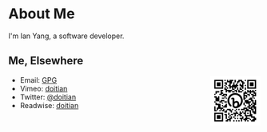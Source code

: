 # About Me

I'm Ian Yang, a software developer.

## Me, Elsewhere

<img align="right" width="100" height="100" src="ian-link-in-qrcode-bio.png">

- Email: [GPG](https://u.iany.me/gpg)
- Vimeo: [doitian][vimeo]
- Twitter: [@doitian][twitter]
- Readwise: [doitian][readwise]

[readwise]:	https://www.notion.so/doitian/Readwise-56c2132435bd444bab6f9c65d639e337
[twitter]:	https://twitter.com/doitian
[vimeo]:	https://vimeo.com/doitian
[linkedin]:	https://www.linkedin.com/in/ianyang
